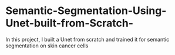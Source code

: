 # Semantic-Segmentation-Using-Unet-built-from-Scratch-
In this project, I built a Unet from scratch and trained it for semantic segmentation on skin cancer cells
